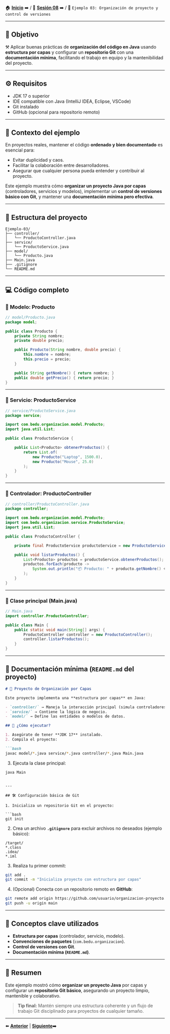 🏠 [**Inicio**](../../Readme.md) ➡️ / 📖 [**Sesión 08**](../Readme.md) ➡️ / 📝 `Ejemplo 03: Organización de proyecto y control de versiones`

---

## 🎯 Objetivo

⚒️ Aplicar buenas prácticas de **organización del código en Java** usando **estructura por capas** y configurar un **repositorio Git** con una **documentación mínima**, facilitando el trabajo en equipo y la mantenibilidad del proyecto.

---

## ⚙️ Requisitos

- JDK 17 o superior  
- IDE compatible con Java (IntelliJ IDEA, Eclipse, VSCode)  
- Git instalado  
- GitHub (opcional para repositorio remoto)  

---

## 🧠 Contexto del ejemplo

En proyectos reales, mantener el código **ordenado y bien documentado** es esencial para:

- Evitar duplicidad y caos.
- Facilitar la colaboración entre desarrolladores.
- Asegurar que cualquier persona pueda entender y contribuir al proyecto.

Este ejemplo muestra cómo **organizar un proyecto Java por capas** (controladores, servicios y modelos), implementar un **control de versiones básico con Git**, y mantener una **documentación mínima pero efectiva**.

---

## 📂 Estructura del proyecto

```
Ejemplo-03/
├── controller/
│   └── ProductoController.java
├── service/
│   └── ProductoService.java
├── model/
│   └── Producto.java
├── Main.java
├── .gitignore
└── README.md
```

---

## 💻 Código completo

### 🧩 Modelo: Producto

```java
// model/Producto.java
package model;

public class Producto {
    private String nombre;
    private double precio;

    public Producto(String nombre, double precio) {
        this.nombre = nombre;
        this.precio = precio;
    }

    public String getNombre() { return nombre; }
    public double getPrecio() { return precio; }
}
```

---

### 🧩 Servicio: ProductoService

```java
// service/ProductoService.java
package service;

import com.bedu.organizacion.model.Producto;
import java.util.List;

public class ProductoService {

    public List<Producto> obtenerProductos() {
        return List.of(
            new Producto("Laptop", 1500.0),
            new Producto("Mouse", 25.0)
        );
    }
}
```

---

### 🧩 Controlador: ProductoController

```java
// controller/ProductoController.java
package controller;

import com.bedu.organizacion.model.Producto;
import com.bedu.organizacion.service.ProductoService;
import java.util.List;

public class ProductoController {

    private final ProductoService productoService = new ProductoService();

    public void listarProductos() {
        List<Producto> productos = productoService.obtenerProductos();
        productos.forEach(producto -> 
            System.out.println("📦 Producto: " + producto.getNombre() + " | Precio: $" + String.format("%,.2f", producto.getPrecio()))
        );
    }
}
```

---

### 🧩 Clase principal (Main.java)

```java
// Main.java
import controller.ProductoController;

public class Main {
    public static void main(String[] args) {
        ProductoController controller = new ProductoController();
        controller.listarProductos();
    }
}
```

---

## 📝 Documentación mínima (`README.md` del proyecto)

```markdown
# 🎯 Proyecto de Organización por Capas

Este proyecto implementa una **estructura por capas** en Java:

- `controller/` → Maneja la interacción principal (simula controladores HTTP).
- `service/` → Contiene la lógica de negocio.
- `model/` → Define las entidades o modelos de datos.

## 🚀 ¿Cómo ejecutar?

1. Asegúrate de tener **JDK 17** instalado.
2. Compila el proyecto:

```bash
javac model/*.java service/*.java controller/*.java Main.java
```

3. Ejecuta la clase principal:

```bash
java Main
```
```

---

## 🛠️ Configuración básica de Git

1. Inicializa un repositorio Git en el proyecto:

```bash
git init
```

2. Crea un archivo **`.gitignore`** para excluir archivos no deseados (ejemplo básico):

```
/target/
*.class
.idea/
*.iml
```

3. Realiza tu primer commit:

```bash
git add .
git commit -m "Inicializa proyecto con estructura por capas"
```

4. (Opcional) Conecta con un repositorio remoto en **GitHub**:

```bash
git remote add origin https://github.com/usuario/organizacion-proyecto.git
git push -u origin main
```

---

## 📝 Conceptos clave utilizados

- **Estructura por capas** (controlador, servicio, modelo).
- **Convenciones de paquetes** (`com.bedu.organizacion`).
- **Control de versiones con Git**.
- **Documentación mínima (`README.md`)**.

---

## 🚀 Resumen

Este ejemplo mostró cómo **organizar un proyecto Java** por capas y configurar un **repositorio Git básico**, asegurando un proyecto limpio, mantenible y colaborativo.

> **Tip final:** Mantén siempre una estructura coherente y un flujo de trabajo Git disciplinado para proyectos de cualquier tamaño.

---

⬅️ [**Anterior**](../Ejemplo-02/Readme.md) | [**Siguiente**](../Reto-02/Readme.md)➡️  